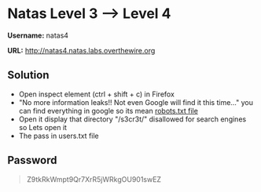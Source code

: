 # Natas Level 3 --> Level 4

**Username:** natas4

**URL:**      http://natas4.natas.labs.overthewire.org

## Solution
* Open inspect element (ctrl + shift + c) in Firefox
* "No more information leaks!! Not even Google will find it this time..." you can find everything in google so its mean [robots.txt file](http://www.robotstxt.org/)
* Open it display that directory "/s3cr3t/" disallowed for search engines so Lets open it
* The pass in users.txt file


## Password
> Z9tkRkWmpt9Qr7XrR5jWRkgOU901swEZ

